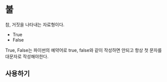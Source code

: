 # 불

참, 거짓을 나타내는 자료형이다.

-   True
-   False

True, False는 파이썬의 예약어로 true, false와 같이 작성하면 안되고 항상 첫 문자를 대문자로 작성해야한다.

## 사용하기

```py

```
